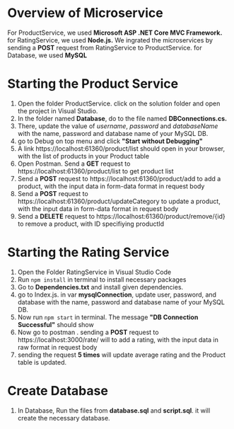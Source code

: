 # Overview of Microservice
For ProductService, we used <strong>Microsoft ASP .NET Core MVC Framework.</strong> for RatingService, we used <strong>Node.js.</strong> We ingrated the microservices by sending a <strong>POST</strong> request from RatingService to ProductService. for Database, we used <strong>MySQL</strong>

# Starting the Product Service
1. Open the folder ProductService. click on the solution folder and open the project in Visual Studio.
2. In the folder named <strong>Database</strong>, do to the file named <strong>DBConnections.cs.</strong>
3. There, update the value of <i>username</i>, <i>password</i> and <i>databaseName</i> with the name, password and database name of your MySQL DB.
4. go to Debug on top menu and click <b>"Start without Debugging"</b>
5. A link https://localhost:61360/product/list should open in your browser, with the list of products in your Product table
6. Open Postman. Send a <strong>GET</strong> request to https://localhost:61360/product/list to get product list
7. Send a <strong>POST</strong> request to https://localhost:61360/product/add to add a product, with the input data in form-data format in request body
8. Send a <strong>POST</strong> request to https://localhost:61360/product/updateCategory to update a product, with the input data in form-data format in request body
9. Send a <strong>DELETE</strong> request to https://localhost:61360/product/remove/{id} to remove a product, with ID specifiying productId

# Starting the Rating Service
1. Open the Folder RatingService in Visual Studio Code
2. Run `npm install` in terminal to install necessary packages
3. Go to <strong>Dependencies.txt</strong> and install given dependencies.
4. go to Index.js. in var <strong>mysqlConnection</strong>, update user, password, and database with the name, password and database name of your MySQL DB.
5. Now run `npm start` in terminal. The message <strong>"DB Connection Successful"</strong> should show
6. Now go to postman . sending a <strong>POST</strong> request to https://localhost:3000/rate/ will to add a rating, with the input data in raw format in request body
7. sending the request <strong>5 times</strong>  will update average rating and the Product table is updated.

# Create Database 
1. In Database, Run the files from <strong>database.sql</strong> and <strong>script.sql</strong>. it will create the necessary database.
